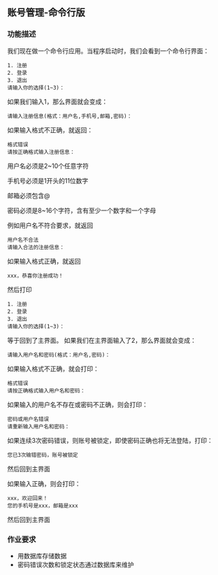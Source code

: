 ## 账号管理-命令行版
### 功能描述
我们现在做一个命令行应用。当程序启动时，我们会看到一个命令行界面：
```
1. 注册
2. 登录
3. 退出
请输入你的选择(1~3)：
```

如果我们输入1，那么界面就会变成：
```
请输入注册信息(格式：用户名,手机号,邮箱,密码)：
```
如果输入格式不正确，就返回：
```
格式错误
请按正确格式输入注册信息：
```
用户名必须是2~10个任意字符

手机号必须是1开头的11位数字

邮箱必须包含@

密码必须是8~16个字符，含有至少一个数字和一个字母

例如用户名不符合要求，就返回
```
用户名不合法
请输入合法的注册信息：
```
如果输入格式正确，就返回
```
xxx，恭喜你注册成功！
```
然后打印
```
1. 注册
2. 登录
3. 退出
请输入你的选择(1~3)：
```
等于回到了主界面。 如果我们在主界面输入了2，那么界面就会变成：
```
请输入用户名和密码(格式：用户名,密码)：
```
如果输入格式不正确，就会打印：
```
格式错误
请按正确格式输入用户名和密码：
```
如果输入的用户名不存在或密码不正确，则会打印：
```
密码或用户名错误
请重新输入用户名和密码：
```
如果连续3次密码错误，则账号被锁定，即使密码正确也将无法登陆，打印：
```
您已3次输错密码，账号被锁定
```
然后回到主界面

如果输入正确，则会打印：
```
xxx，欢迎回来！
您的手机号是xxx，邮箱是xxx
```
然后回到主界面
### 作业要求
- 用数据库存储数据
- 密码错误次数和锁定状态通过数据库来维护